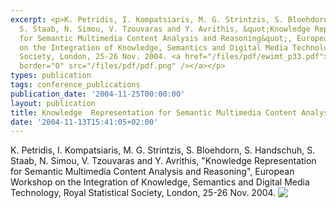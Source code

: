 ```yaml
---
excerpt: <p>K. Petridis, I. Kompatsiaris, M. G. Strintzis, S. Bloehdorn, S. Handschuh,
  S. Staab, N. Simou, V. Tzouvaras and Y. Avrithis, &quot;Knowledge Representation
  for Semantic Multimedia Content Analysis and Reasoning&quot;, European Workshop
  on the Integration of Knowledge, Semantics and Digital Media Technology, Royal Statistical
  Society, London, 25-26 Nov. 2004. <a href="/files/pdf/ewimt_p33.pdf"><img align="top"
  border="0" src="/files/pdf/pdf.png" /></a></p>
types: publication
tags: conference_publications
publication_date: '2004-11-25T00:00:00'
layout: publication
title: Knowledge  Representation for Semantic Multimedia Content Analysis and Reasoning
date: '2004-11-13T15:41:05+02:00'
---
```

<p>K. Petridis, I. Kompatsiaris, M. G. Strintzis, S. Bloehdorn, S. Handschuh, S. Staab, N. Simou, V. Tzouvaras and Y. Avrithis, &quot;Knowledge Representation for Semantic Multimedia Content Analysis and Reasoning&quot;, European Workshop on the Integration of Knowledge, Semantics and Digital Media Technology, Royal Statistical Society, London, 25-26 Nov. 2004. <a href="/files/pdf/ewimt_p33.pdf"><img align="top" border="0" src="/files/pdf/pdf.png" /></a></p>

